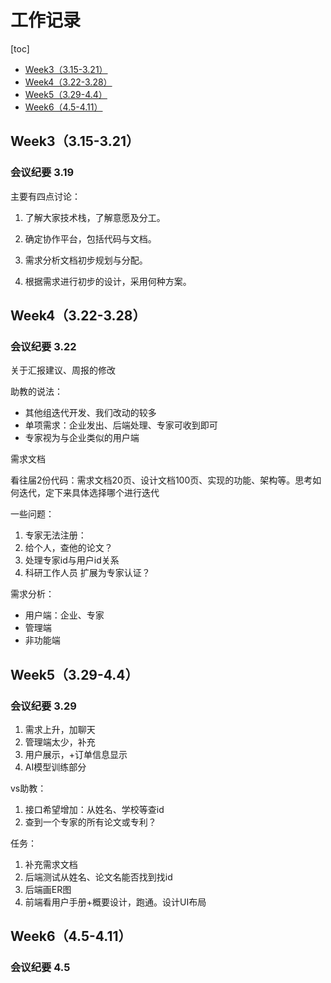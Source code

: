# 工作记录

[toc]

- [Week3（3.15-3.21）](#Week3315-321)
- [Week4（3.22-3.28）](#Week4322-328)
- [Week5（3.29-4.4）](#Week5329-44)
- [Week6（4.5-4.11）](#Week645-411)

## Week3（3.15-3.21）
### 会议纪要 3.19

主要有四点讨论：

1. 了解大家技术栈，了解意愿及分工。

2. 确定协作平台，包括代码与文档。

3. 需求分析文档初步规划与分配。

4. 根据需求进行初步的设计，采用何种方案。

    

## Week4（3.22-3.28）

### 会议纪要 3.22

关于汇报建议、周报的修改

助教的说法：

* 其他组迭代开发、我们改动的较多
* 单项需求：企业发出、后端处理、专家可收到即可
* 专家视为与企业类似的用户端

需求文档

看往届2份代码：需求文档20页、设计文档100页、实现的功能、架构等。思考如何迭代，定下来具体选择哪个进行迭代

一些问题：

1. 专家无法注册：
2. 给个人，查他的论文？
3. 处理专家id与用户id关系
4. 科研工作人员 扩展为专家认证？

需求分析：

* 用户端：企业、专家
* 管理端
* 非功能端

## Week5（3.29-4.4）

### 会议纪要 3.29

1. 需求上升，加聊天
2. 管理端太少，补充
3. 用户展示，+订单信息显示
4. AI模型训练部分

vs助教：
1. 接口希望增加：从姓名、学校等查id
2. 查到一个专家的所有论文或专利？

任务：
1. 补充需求文档
2. 后端测试从姓名、论文名能否找到找id
3. 后端画ER图
4. 前端看用户手册+概要设计，跑通。设计UI布局

## Week6（4.5-4.11）

### 会议纪要 4.5

